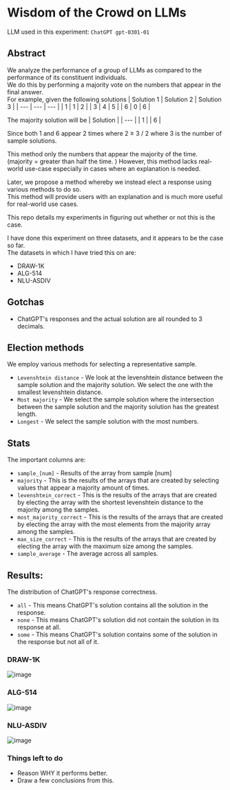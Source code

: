 # **Wisdom of the Crowd on LLMs**
LLM used in this experiment: `ChatGPT gpt-0301-01`  

## **Abstract**
We analyze the performance of a group of LLMs as compared to the performance of its constituent individuals.  
We do this by performing a majority vote on the numbers that appear in the final answer.  
For example, given the following solutions
| Solution 1 | Solution 2 | Solution 3 |
| --- | --- | --- |
| 1 | 1 | 2 |
| 3 | 4 | 5 |
| 6 | 0 | 6 |

The majority solution will be 
| Solution |
| --- |
| 1 | 
| 6 |

Since both 1 and 6 appear 2 times where 2 ≥ 3 / 2 where 3 is the number of sample solutions.   

This method only the numbers that appear the majority of the time. (majority = greater than half the time. ) 
However, this method lacks real-world use-case especially in cases where an explanation is needed.  

Later, we propose a method whereby we instead elect a response using various methods to do so.  
This method will provide users with an explanation and is much more useful for real-world use cases.  

This repo details my experiments in figuring out whether or not this is the case.  

I have done this experiment on three datasets, and it appears to be the case so far.  
The datasets in which I have tried this on are:
- DRAW-1K
- ALG-514  
- NLU-ASDIV

## **Gotchas**
- ChatGPT's responses and the actual solution are all rounded to 3 decimals.  

## **Election methods**
We employ various methods for selecting a representative sample.  
- `Levenshtein distance` - We look at the levenshtein distance between the sample solution and the majority solution. We select the one with the smallest levenshtein distance.   
- `Most majority` - We select the sample solution where the intersection between the sample solution and the majority solution has the greatest length.  
- `Longest` - We select the sample solution with the most numbers.  


## **Stats**
The important columns are:  
- `sample_[num]` - Results of the array from sample [num]
- `majority` - This is the results of the arrays that are created by selecting values that appear a majority amount of times.  
- `levenshtein_correct` - This is the results of the arrays that are created by electing the array with the shortest levenshtein distance to the majority among the samples.  
- `most_majority_correct` - This is the results of the arrays that are created by electing the array with the most elements from the majority array among the samples.
- `max_size_correct` - This is the results of the arrays that are created by electing the array with the maximum size among the samples.
- `sample_average` - The average across all samples.
## **Results**:
The distribution of ChatGPT's response correctness.  
- `all` - This means ChatGPT's solution contains all the solution in the response.  
- `none` - This means ChatGPT's solution did not contain the solution in its response at all.  
- `some` - This means ChatGPT's solution contains some of the solution in the response but not all of it.  
### **DRAW-1K**
![image](https://github.com/hwelsters/wisdom-of-crowd-llm/assets/84760072/a33e8052-7931-4acc-b04a-1a236e0802bb)
  
### **ALG-514**
![image](https://github.com/hwelsters/wisdom-of-crowd-llm/assets/84760072/219cc55c-7a24-425f-9f55-c7ff5239dab1)
  
### **NLU-ASDIV**
![image](https://github.com/hwelsters/wisdom-of-crowd-llm/assets/84760072/3d5b2ef0-7c94-40cf-890c-f52941b7f506)

### **Things left to do**
- Reason WHY it performs better.
- Draw a few conclusions from this.
